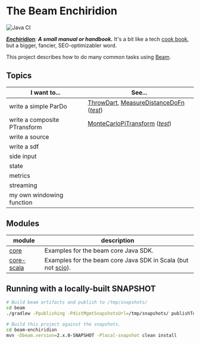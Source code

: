 The Beam Enchiridion
====================

![Java CI](https://github.com/RyanSkraba/beam-enchiridion/workflows/Java%20CI/badge.svg)

_[**Enchiridion**](https://en.wikipedia.org/wiki/Enchiridion): **A small manual or handbook.**_  It's a bit like a tech [cook book](https://www.oreilly.com/search/?query=cookbook), but a bigger, fancier, SEO-optimizabler word.

<!-- 2020/05/25: 920 O'Reilly results
     2020/06/05: 4758 O'Reilly results (but changed the search URL)
     2020/07/30: 5043 O'Reilly results -->

This project describes how to do many common tasks using [Beam](https://beam.apache.org).

Topics
------

| I want to... | See... |
| ------------- | ------------- |
| write a simple ParDo | [ThrowDart](core/src/main/java/com/skraba/beam/enchiridion/core/pi/ThrowDart.java), [MeasureDistanceDoFn](core/src/main/java/com/skraba/beam/enchiridion/core/pi/MeasureDistanceDoFn.java) ([_test_](core/src/test/java/com/skraba/beam/enchiridion/core/pi/MeasureDistanceDoFnTest.java))| 
| write a composite PTransform | [MonteCarloPiTransform](core/src/main/java/com/skraba/beam/enchiridion/core/pi/MonteCarloPiTransform.java) ([_test_](core/src/test/java/com/skraba/beam/enchiridion/core/pi/MonteCarloPiTransformTest.java))|
| write a source | | 
| write a sdf | | 
| side input | | 
| state | | 
| metrics | | 
| streaming | | 
| my own windowing function | | 

Modules
-------

| module  | description |
| ------------- | ------------- |
| [core](core/readme.md)  | Examples for the beam core Java SDK.  |
| [core-scala](core-scala/readme.md)  | Examples for the beam core Java SDK in Scala (but not [scio][scio]).  |

[scio]: https://github.com/spotify/scio


Running with a locally-built SNAPSHOT
-------------------------------------

```bash
# Build beam artifacts and publish to /tmp/snapshots/
cd beam
./gradlew -Ppublishing -PdistMgmtSnapshotsUrl=/tmp/snapshots/ publishToMavenLocal

# Build this project against the snapshots.
cd beam-enchiridion
mvn -Dbeam.version=2.x.0-SNAPSHOT -Plocal-snapshot clean install
```


